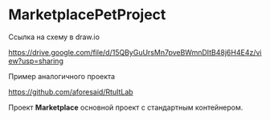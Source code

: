 # MarketplacePetProject

Ссылка на схему в draw.io

https://drive.google.com/file/d/15QByGuUrsMn7pveBWmnDItB48j6H4E4z/view?usp=sharing

Пример аналогичного проекта 

https://github.com/aforesaid/RtuItLab

Проект **Marketplace** основной проект с стандартным контейнером.
